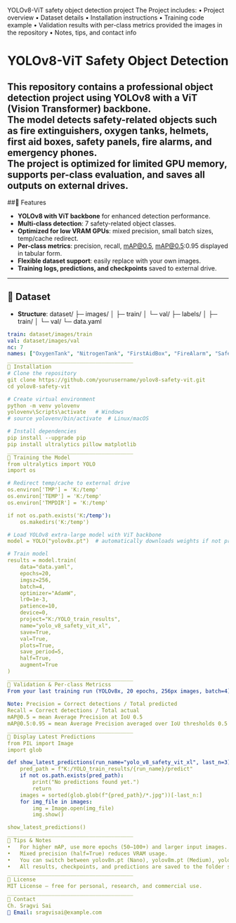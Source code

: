 YOLOv8-ViT safety object detection project
The Project includes:
•	Project overview
•	Dataset details
•	Installation instructions
•	Training code example
•	Validation results with per-class metrics provided the images in the repository
•	Notes, tips, and contact info
# YOLOv8-ViT Safety Object Detection
This repository contains a professional **object detection project using YOLOv8 with a ViT (Vision Transformer) backbone**.  
The model detects safety-related objects such as fire extinguishers, oxygen tanks, helmets, first aid boxes, safety panels, fire alarms, and emergency phones.  
The project is optimized for limited GPU memory, supports per-class evaluation, and saves all outputs on external drives.
--
##🔹 Features
- **YOLOv8 with ViT backbone** for enhanced detection performance.  
- **Multi-class detection**: 7 safety-related object classes.  
- **Optimized for low VRAM GPUs**: mixed precision, small batch sizes, temp/cache redirect.  
- **Per-class metrics**: precision, recall, mAP@0.5, mAP@0.5:0.95 displayed in tabular form.  
- **Flexible dataset support**: easily replace with your own images.  
- **Training logs, predictions, and checkpoints** saved to external drive.  
---
## 🔹 Dataset
- **Structure**:
dataset/
├─ images/
│ ├─ train/
│ └─ val/
├─ labels/
│ ├─ train/
│ └─ val/
└─ data.yaml

```yaml
train: dataset/images/train
val: dataset/images/val
nc: 7
names: ["OxygenTank", "NitrogenTank", "FirstAidBox", "FireAlarm", "SafetySwitchPanel", "EmergencyPhone", "FireExtinguisher"]
________________________________________
🔹 Installation
# Clone the repository
git clone https://github.com/yourusername/yolov8-safety-vit.git
cd yolov8-safety-vit

# Create virtual environment
python -m venv yolovenv
yolovenv\Scripts\activate   # Windows
# source yolovenv/bin/activate  # Linux/macOS

# Install dependencies
pip install --upgrade pip
pip install ultralytics pillow matplotlib
________________________________________
🔹 Training the Model
from ultralytics import YOLO
import os

# Redirect temp/cache to external drive
os.environ['TMP'] = 'K:/temp'
os.environ['TEMP'] = 'K:/temp'
os.environ['TMPDIR'] = 'K:/temp'

if not os.path.exists('K:/temp'):
    os.makedirs('K:/temp')

# Load YOLOv8 extra-large model with ViT backbone
model = YOLO("yolov8x.pt")  # automatically downloads weights if not present

# Train model
results = model.train(
    data="data.yaml",
    epochs=20,
    imgsz=256,
    batch=4,
    optimizer="AdamW",
    lr0=1e-3,
    patience=10,
    device=0,
    project="K:/YOLO_train_results",
    name="yolo_v8_safety_vit_xl",
    save=True,
    val=True,
    plots=True,
    save_period=5,
    half=True,
    augment=True
)
________________________________________
🔹 Validation & Per-class Metricss
From your last training run (YOLOv8x, 20 epochs, 256px images, batch=4):
 
Note: Precision = Correct detections / Total predicted
Recall = Correct detections / Total actual
mAP@0.5 = mean Average Precision at IoU 0.5
mAP@0.5:0.95 = mean Average Precision averaged over IoU thresholds 0.5 to 0.95
________________________________________
🔹 Display Latest Predictions
from PIL import Image
import glob

def show_latest_predictions(run_name="yolo_v8_safety_vit_xl", last_n=3):
    pred_path = f"K:/YOLO_train_results/{run_name}/predict"
    if not os.path.exists(pred_path):
        print("No predictions found yet.")
        return
    images = sorted(glob.glob(f"{pred_path}/*.jpg"))[-last_n:]
    for img_file in images:
        img = Image.open(img_file)
        img.show()

show_latest_predictions()
________________________________________
🔹 Tips & Notes
•	For higher mAP, use more epochs (50–100+) and larger input images.
•	Mixed precision (half=True) reduces VRAM usage.
•	You can switch between yolov8n.pt (Nano), yolov8m.pt (Medium), yolov8l.pt (Large), and yolov8x.pt (Extra-Large) models depending on GPU memory and required accuracy.
•	All results, checkpoints, and predictions are saved to the folder specified in project parameter.
________________________________________
🔹 License
MIT License – free for personal, research, and commercial use.
________________________________________
🔹 Contact
Ch. Sragvi Sai
📧 Email: sragvisai@example.com 

